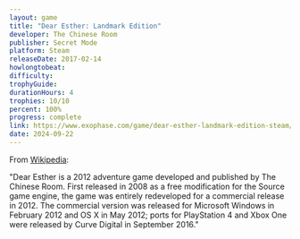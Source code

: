 ```yaml
---
layout: game
title: "Dear Esther: Landmark Edition"
developer: The Chinese Room
publisher: Secret Mode
platform: Steam
releaseDate: 2017-02-14
howlongtobeat:
difficulty:
trophyGuide:
durationHours: 4
trophies: 10/10
percent: 100%
progress: complete
link: https://www.exophase.com/game/dear-esther-landmark-edition-steam/achievements/#1624301
date: 2024-09-22
---
```


From [Wikipedia](https://en.wikipedia.org/wiki/Dear_Esther):

"Dear Esther is a 2012 adventure game developed and published by The Chinese Room. First released in 2008 as a free modification for the Source game engine, the game was entirely redeveloped for a commercial release in 2012. The commercial version was released for Microsoft Windows in February 2012 and OS X in May 2012; ports for PlayStation 4 and Xbox One were released by Curve Digital in September 2016."
